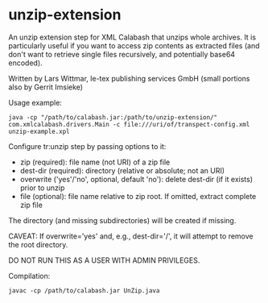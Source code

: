 # unzip-extension

An unzip extension step for XML Calabash that unzips whole archives.
It is particularly useful if you want to access zip contents as
extracted files (and don't want to retrieve single files recursively,
and potentially base64 encoded).

Written by Lars Wittmar, le-tex publishing services GmbH
(small portions also by Gerrit Imsieke)

Usage example:

    java -cp "/path/to/calabash.jar:/path/to/unzip-extension/" com.xmlcalabash.drivers.Main -c file:///uri/of/transpect-config.xml unzip-example.xpl

Configure tr:unzip step by passing options to it:

 * zip (required):      file name (not URI) of a zip file
 * dest-dir (required): directory (relative or absolute; not an URI)
 * overwrite ('yes'/'no', optional, default 'no'): delete dest-dir (if it exists) prior to unzip 
 * file (optional):     file name relative to zip root. If omitted, extract complete zip file

The directory (and missing subdirectories) will be created if missing.

CAVEAT: If overwrite='yes' and, e.g., dest-dir='/', it will attempt to remove the root directory.

DO NOT RUN THIS AS A USER WITH ADMIN PRIVILEGES.


Compilation:

    javac -cp /path/to/calabash.jar UnZip.java


